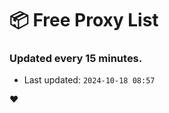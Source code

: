 # :package: Free Proxy List
### Updated every 15 minutes.

- Last updated: `2024-10-18 08:57`

:heart:
